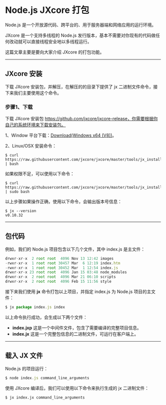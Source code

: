 # Node.js JXcore 打包

Node.js 是一个开放源代码、跨平台的、用于服务器端和网络应用的运行环境。

JXcore 是一个支持多线程的 Node.js 发行版本，基本不需要对你现有的代码做任何改动就可以直接线程安全地以多线程运行。

这篇文章主要是要向大家介绍 JXcore 的打包功能。

------

## JXcore 安装

  下载 JXcore 安装包，并解压，在解压的的目录下提供了 jx 二进制文件命令，接下来我们主要使用这个命令。

### 步骤1、下载

下载 JXcore 安装包 https://github.com/jxcore/jxcore-release，你需要根据你自己的系统环境来下载安装包。

1、Window 平台下载：[Download(Windows x64 (V8))](https://raw.githubusercontent.com/jxcore/jxcore-release/master/0311/jx_win64v8.zip)。

2、Linux/OSX 安装命令：

```
$ curl https://raw.githubusercontent.com/jxcore/jxcore/master/tools/jx_install.sh | bash
```

如果权限不足，可以使用以下命令：

```
$ curl https://raw.githubusercontent.com/jxcore/jxcore/master/tools/jx_install.sh | sudo bash
```

以上步骤如果操作正确，使用以下命令，会输出版本号信息：

```
$ jx --version
v0.10.32
```

------

## 包代码

例如，我们的 Node.js 项目包含以下几个文件，其中 index.js 是主文件：

```javascript
drwxr-xr-x  2 root root  4096 Nov 13 12:42 images
-rwxr-xr-x  1 root root 30457 Mar  6 12:19 index.htm
-rwxr-xr-x  1 root root 30452 Mar  1 12:54 index.js
drwxr-xr-x 23 root root  4096 Jan 15 03:48 node_modules
drwxr-xr-x  2 root root  4096 Mar 21 06:10 scripts
drwxr-xr-x  2 root root  4096 Feb 15 11:56 style
```

 接下来我们使用 **jx**  命令打包以上项目，并指定 index.js 为 Node.js 项目的主文件：

```javascript
$ jx package index.js index
```

 

以上命令执行成功，会生成以下两个文件：

- **index.jxp** 这是一个中间件文件，包含了需要编译的完整项目信息。
- **index.jx** 这是一个完整包信息的二进制文件，可运行在客户端上。

------

## 载入 JX  文件

Node.js 的项目运行：

```javascript
$ node index.js command_line_arguments
```

 使用 JXcore 编译后，我们可以使用以下命令来执行生成的 jx 二进制文件：

```
$ jx index.jx command_line_arguments
```